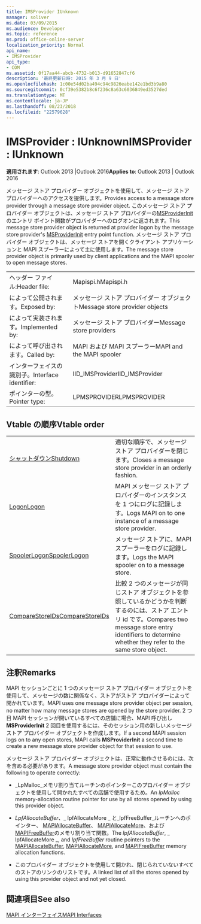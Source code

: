 ```yaml
---
title: IMSProvider IUnknown
manager: soliver
ms.date: 03/09/2015
ms.audience: Developer
ms.topic: reference
ms.prod: office-online-server
localization_priority: Normal
api_name:
- IMSProvider
api_type:
- COM
ms.assetid: 0f17aa44-abcb-4732-b013-d91652847cf6
description: '最終更新日時: 2015 年 3 月 9 日'
ms.openlocfilehash: 1c00e54d02ba494c94c9826eabe142e1bd3b9a80
ms.sourcegitcommit: 0cf39e5382b8c6f236c8a63c6036849ed3527ded
ms.translationtype: MT
ms.contentlocale: ja-JP
ms.lasthandoff: 08/23/2018
ms.locfileid: "22579628"
---
```

# <a name="imsprovider--iunknown"></a><span data-ttu-id="b7532-103">IMSProvider : IUnknown</span><span class="sxs-lookup"><span data-stu-id="b7532-103">IMSProvider : IUnknown</span></span>

  
  
<span data-ttu-id="b7532-104">**適用されます**: Outlook 2013 |Outlook 2016</span><span class="sxs-lookup"><span data-stu-id="b7532-104">**Applies to**: Outlook 2013 | Outlook 2016</span></span> 
  
<span data-ttu-id="b7532-105">メッセージ ストア プロバイダー オブジェクトを使用して、メッセージ ストア プロバイダーへのアクセスを提供します。</span><span class="sxs-lookup"><span data-stu-id="b7532-105">Provides access to a message store provider through a message store provider object.</span></span> <span data-ttu-id="b7532-106">このメッセージ ストア プロバイダー オブジェクトは、メッセージ ストア プロバイダーの[MSProviderInit](msproviderinit.md)のエントリ ポイント関数がプロバイダーへのログオンに返されます。</span><span class="sxs-lookup"><span data-stu-id="b7532-106">This message store provider object is returned at provider logon by the message store provider's [MSProviderInit](msproviderinit.md) entry point function.</span></span> <span data-ttu-id="b7532-107">メッセージ ストア プロバイダー オブジェクトは、メッセージ ストアを開くクライアント アプリケーションと MAPI スプーラーによって主に使用します。</span><span class="sxs-lookup"><span data-stu-id="b7532-107">The message store provider object is primarily used by client applications and the MAPI spooler to open message stores.</span></span> 
  
|||
|:-----|:-----|
|<span data-ttu-id="b7532-108">ヘッダー ファイル:</span><span class="sxs-lookup"><span data-stu-id="b7532-108">Header file:</span></span>  <br/> |<span data-ttu-id="b7532-109">Mapispi.h</span><span class="sxs-lookup"><span data-stu-id="b7532-109">Mapispi.h</span></span>  <br/> |
|<span data-ttu-id="b7532-110">によって公開されます。</span><span class="sxs-lookup"><span data-stu-id="b7532-110">Exposed by:</span></span>  <br/> |<span data-ttu-id="b7532-111">メッセージ ストア プロバイダー オブジェクト</span><span class="sxs-lookup"><span data-stu-id="b7532-111">Message store provider objects</span></span>  <br/> |
|<span data-ttu-id="b7532-112">によって実装されます。</span><span class="sxs-lookup"><span data-stu-id="b7532-112">Implemented by:</span></span>  <br/> |<span data-ttu-id="b7532-113">メッセージ ストア プロバイダー</span><span class="sxs-lookup"><span data-stu-id="b7532-113">Message store providers</span></span>  <br/> |
|<span data-ttu-id="b7532-114">によって呼び出されます。</span><span class="sxs-lookup"><span data-stu-id="b7532-114">Called by:</span></span>  <br/> |<span data-ttu-id="b7532-115">MAPI および MAPI スプーラー</span><span class="sxs-lookup"><span data-stu-id="b7532-115">MAPI and the MAPI spooler</span></span>  <br/> |
|<span data-ttu-id="b7532-116">インターフェイスの識別子。</span><span class="sxs-lookup"><span data-stu-id="b7532-116">Interface identifier:</span></span>  <br/> |<span data-ttu-id="b7532-117">IID_IMSProvider</span><span class="sxs-lookup"><span data-stu-id="b7532-117">IID_IMSProvider</span></span>  <br/> |
|<span data-ttu-id="b7532-118">ポインターの型。</span><span class="sxs-lookup"><span data-stu-id="b7532-118">Pointer type:</span></span>  <br/> |<span data-ttu-id="b7532-119">LPMSPROVIDER</span><span class="sxs-lookup"><span data-stu-id="b7532-119">LPMSPROVIDER</span></span>  <br/> |
   
## <a name="vtable-order"></a><span data-ttu-id="b7532-120">Vtable の順序</span><span class="sxs-lookup"><span data-stu-id="b7532-120">Vtable order</span></span>

|||
|:-----|:-----|
|[<span data-ttu-id="b7532-121">シャットダウン</span><span class="sxs-lookup"><span data-stu-id="b7532-121">Shutdown</span></span>](imsprovider-shutdown.md) <br/> |<span data-ttu-id="b7532-122">適切な順序で、メッセージ ストア プロバイダーを閉じます。</span><span class="sxs-lookup"><span data-stu-id="b7532-122">Closes a message store provider in an orderly fashion.</span></span>  <br/> |
|[<span data-ttu-id="b7532-123">Logon</span><span class="sxs-lookup"><span data-stu-id="b7532-123">Logon</span></span>](imsprovider-logon.md) <br/> |<span data-ttu-id="b7532-124">MAPI メッセージ ストア プロバイダーのインスタンスを 1 つにログに記録します。</span><span class="sxs-lookup"><span data-stu-id="b7532-124">Logs MAPI on to one instance of a message store provider.</span></span>  <br/> |
|[<span data-ttu-id="b7532-125">SpoolerLogon</span><span class="sxs-lookup"><span data-stu-id="b7532-125">SpoolerLogon</span></span>](imsprovider-spoolerlogon.md) <br/> |<span data-ttu-id="b7532-126">メッセージ ストアに、MAPI スプーラーをログに記録します。</span><span class="sxs-lookup"><span data-stu-id="b7532-126">Logs the MAPI spooler on to a message store.</span></span>  <br/> |
|[<span data-ttu-id="b7532-127">CompareStoreIDs</span><span class="sxs-lookup"><span data-stu-id="b7532-127">CompareStoreIDs</span></span>](imsprovider-comparestoreids.md) <br/> |<span data-ttu-id="b7532-128">比較 2 つのメッセージが同じストア オブジェクトを参照しているかどうかを判断するのには、ストア エントリ id です。</span><span class="sxs-lookup"><span data-stu-id="b7532-128">Compares two message store entry identifiers to determine whether they refer to the same store object.</span></span>  <br/> |
   
## <a name="remarks"></a><span data-ttu-id="b7532-129">注釈</span><span class="sxs-lookup"><span data-stu-id="b7532-129">Remarks</span></span>

<span data-ttu-id="b7532-130">MAPI セッションごとに 1 つのメッセージ ストア プロバイダー オブジェクトを使用して、メッセージの数に関係なく、ストアがストア プロバイダーによって開かれています。</span><span class="sxs-lookup"><span data-stu-id="b7532-130">MAPI uses one message store provider object per session, no matter how many message stores are opened by the store provider.</span></span> <span data-ttu-id="b7532-131">2 つ目 MAPI セッションが開いているすべての店舗に場合、MAPI 呼び出し**MSProviderInit** 2 回目を使用するには、そのセッション用の新しいメッセージ ストア プロバイダー オブジェクトを作成します。</span><span class="sxs-lookup"><span data-stu-id="b7532-131">If a second MAPI session logs on to any open stores, MAPI calls **MSProviderInit** a second time to create a new message store provider object for that session to use.</span></span> 
  
<span data-ttu-id="b7532-132">メッセージ ストア プロバイダー オブジェクトは、正常に動作させるのには、次を含める必要があります。</span><span class="sxs-lookup"><span data-stu-id="b7532-132">A message store provider object must contain the following to operate correctly:</span></span>
  
- <span data-ttu-id="b7532-133">_LpMalloc_メモリ割り当てルーチンのポインターこのプロバイダー オブジェクトを使用して開かれたすべての店舗で使用するため。</span><span class="sxs-lookup"><span data-stu-id="b7532-133">An  _lpMalloc_ memory-allocation routine pointer for use by all stores opened by using this provider object.</span></span> 
    
- <span data-ttu-id="b7532-134">_LpfAllocateBuffer_、_ lpfAllocateMore _ と_lpfFreeBuffer_ルーチンへのポインター、 [MAPIAllocateBuffer](mapiallocatebuffer.md)、 [MAPIAllocateMore](mapiallocatemore.md)、および[MAPIFreeBuffer](mapifreebuffer.md)のメモリ割り当て関数。</span><span class="sxs-lookup"><span data-stu-id="b7532-134">The  _lpfAllocateBuffer_,  _ lpfAllocateMore _, and  _lpfFreeBuffer_ routine pointers to the [MAPIAllocateBuffer](mapiallocatebuffer.md), [MAPIAllocateMore](mapiallocatemore.md), and [MAPIFreeBuffer](mapifreebuffer.md) memory allocation functions.</span></span> 
    
- <span data-ttu-id="b7532-135">このプロバイダー オブジェクトを使用して開かれ、閉じられていないすべてのストアのリンクのリストです。</span><span class="sxs-lookup"><span data-stu-id="b7532-135">A linked list of all the stores opened by using this provider object and not yet closed.</span></span>
    
## <a name="see-also"></a><span data-ttu-id="b7532-136">関連項目</span><span class="sxs-lookup"><span data-stu-id="b7532-136">See also</span></span>



[<span data-ttu-id="b7532-137">MAPI インターフェイス</span><span class="sxs-lookup"><span data-stu-id="b7532-137">MAPI Interfaces</span></span>](mapi-interfaces.md)

